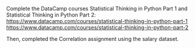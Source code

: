 Complete the DataCamp courses Statistical Thinking in Python Part 1 and Statistical Thinking in Python Part 2:
https://www.datacamp.com/courses/statistical-thinking-in-python-part-1
https://www.datacamp.com/courses/statistical-thinking-in-python-part-2

Then, completed the Correlation assignment using the salary dataset.

